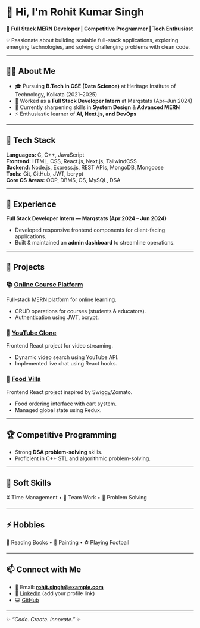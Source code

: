 # 👋 Hi, I'm Rohit Kumar Singh  

🚀 **Full Stack MERN Developer | Competitive Programmer | Tech Enthusiast**  

💡 Passionate about building scalable full-stack applications, exploring emerging technologies, and solving challenging problems with clean code.

---

## 🧑‍💻 About Me
- 🎓 Pursuing **B.Tech in CSE (Data Science)** at Heritage Institute of Technology, Kolkata (2021–2025)  
- 💼 Worked as a **Full Stack Developer Intern** at Marqstats (Apr–Jun 2024)  
- 🌱 Currently sharpening skills in **System Design** & **Advanced MERN**  
- ⚡ Enthusiastic learner of **AI, Next.js, and DevOps**  

---

## 🔧 Tech Stack
**Languages:** C, C++, JavaScript  
**Frontend:** HTML, CSS, React.js, Next.js, TailwindCSS  
**Backend:** Node.js, Express.js, REST APIs, MongoDB, Mongoose  
**Tools:** Git, GitHub, JWT, bcrypt  
**Core CS Areas:** OOP, DBMS, OS, MySQL, DSA  

---

## 💼 Experience
**Full Stack Developer Intern — Marqstats (Apr 2024 – Jun 2024)**  
- Developed responsive frontend components for client-facing applications.  
- Built & maintained an **admin dashboard** to streamline operations.  

---

## 🚀 Projects
### 📚 [Online Course Platform](https://github.com/roar605/OnlineCourseBackend)
Full-stack MERN platform for online learning.  
- CRUD operations for courses (students & educators).  
- Authentication using JWT, bcrypt.  

### 🎥 [YouTube Clone](https://github.com/roar605/youtube-clone)
Frontend React project for video streaming.  
- Dynamic video search using YouTube API.  
- Implemented live chat using React hooks.  

### 🍔 [Food Villa](https://github.com/roar605/food-villa)
Frontend React project inspired by Swiggy/Zomato.  
- Food ordering interface with cart system.  
- Managed global state using Redux.  

---

## 🏆 Competitive Programming
- Strong **DSA problem-solving** skills.  
- Proficient in C++ STL and algorithmic problem-solving.  

---

## 🌱 Soft Skills
⏳ Time Management • 🤝 Team Work • 🧩 Problem Solving  

---

## ⚡ Hobbies
📖 Reading Books • 🎨 Painting • ⚽ Playing Football  

---

## 📫 Connect with Me
- 📧 Email: **rohit.singh@example.com**  
- 💼 [LinkedIn](#) (add your profile link)  
- 💻 [GitHub](https://github.com/roar605)  

---
✨ _“Code. Create. Innovate.”_ ✨
